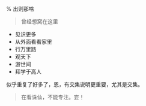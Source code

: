 % 出则那啥

> 曾经想窝在这里

- 见识更多
- 从外面看看家里
- 行万里路
- 观天下
- 游世间
- 拜学于高人


似乎重复了好多了，恩，有交集说明更重要，尤其是交集。



> 在看诛仙，不能专注。妄！